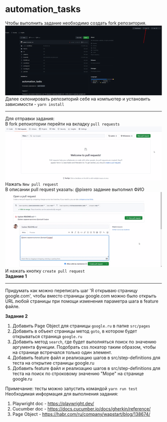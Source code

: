 # automation_tasks
Чтобы выполнить задание необходимо создать fork репозитория.
![img.png](stuff/img.png)
Далее склонировать репозиторий себе на компьютер и установить зависимости - `yarn install`<br>
<hr>

Для отправки задания:<br>
В fork репоизтории перейти на вкладку `pull requests`
![img_2.png](stuff/img_2.png)
Нажать `New pull request`<br>
В описании pull request указать: @pixero задание выполнил ФИО<br>
![img_3.png](stuff/img_3.png)
И нажать кнопку `create pull request`
<br><b>Задание 1</b>

<hr>

Придумать как можно переписать шаг 'Я открываю страницу google.com', чтобы вместо страницы
google.com можно было открыть
URL любой страницы при помощи изменения параметра шага в feature файле.

<b>Задание 2</b>
1. Добавить Page Object  для страницы `google.ru` в папке `src/pages`
2. Добавить в объект страницы метод `goto`, в котором будет открываться страница `google.ru`
3. Добавить метод `search`, где будет выполняться поиск по значению аргумента функции. 
Подобрать css локатор таким образом, чтобы на странице встречался только один элемент.
4. Добавить feature файл и реализацию шагов в src/step-definitions для теста на открытие страницы google.ru
5. Добавить feature файл и реализацию шагов в src/step-definitions для теста на поиск по строковому значению "Море" на странице google.ru


Примечание: тесты можно запустить командой `yarn run test` <br>
<bold>Необходимая информация для выполнения задания:</bold><br>
1. Playwright doc - https://playwright.dev/
2. Cucumber doc - https://docs.cucumber.io/docs/gherkin/reference/
3. Page Object - https://habr.com/ru/company/wapstart/blog/138674/
